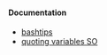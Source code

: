 

#### Documentation

- [bashtips](https://drawings.jvns.ca/bashtips/)
- [quoting variables SO](https://stackoverflow.com/questions/10067266/when-to-wrap-quotes-around-a-shell-variable#10067297)
